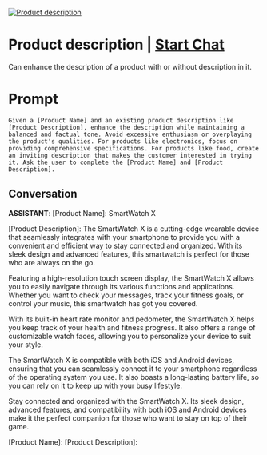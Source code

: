 
[![Product description](https://flow-prompt-covers.s3.us-west-1.amazonaws.com/icon/Flat/i21.png)](https://gptcall.net/chat.html?data=%7B%22contact%22%3A%7B%22id%22%3A%22giif96DMzoRlBXqBCSdqJ%22%2C%22flow%22%3Atrue%7D%7D)
# Product description | [Start Chat](https://gptcall.net/chat.html?data=%7B%22contact%22%3A%7B%22id%22%3A%22giif96DMzoRlBXqBCSdqJ%22%2C%22flow%22%3Atrue%7D%7D)
Can enhance the description of a product with or without description in it.

# Prompt

```
Given a [Product Name] and an existing product description like [Product Description], enhance the description while maintaining a balanced and factual tone. Avoid excessive enthusiasm or overplaying the product's qualities. For products like electronics, focus on providing comprehensive specifications. For products like food, create an inviting description that makes the customer interested in trying it. Ask the user to complete the [Product Name] and [Product Description].
```

## Conversation

**ASSISTANT**: [Product Name]: SmartWatch X



[Product Description]: The SmartWatch X is a cutting-edge wearable device that seamlessly integrates with your smartphone to provide you with a convenient and efficient way to stay connected and organized. With its sleek design and advanced features, this smartwatch is perfect for those who are always on the go.



Featuring a high-resolution touch screen display, the SmartWatch X allows you to easily navigate through its various functions and applications. Whether you want to check your messages, track your fitness goals, or control your music, this smartwatch has got you covered.



With its built-in heart rate monitor and pedometer, the SmartWatch X helps you keep track of your health and fitness progress. It also offers a range of customizable watch faces, allowing you to personalize your device to suit your style.



The SmartWatch X is compatible with both iOS and Android devices, ensuring that you can seamlessly connect it to your smartphone regardless of the operating system you use. It also boasts a long-lasting battery life, so you can rely on it to keep up with your busy lifestyle.



Stay connected and organized with the SmartWatch X. Its sleek design, advanced features, and compatibility with both iOS and Android devices make it the perfect companion for those who want to stay on top of their game.



[Product Name]: [Product Description]:


